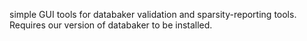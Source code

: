  simple GUI tools for databaker validation and sparsity-reporting tools. Requires our version of databaker to be installed.
